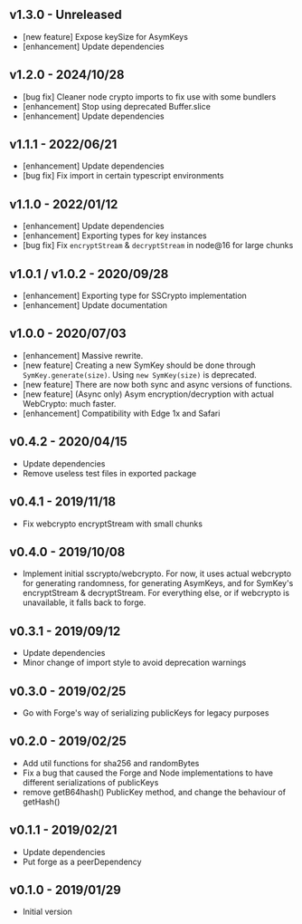 ## v1.3.0 - Unreleased
- \[new feature\] Expose keySize for AsymKeys
- \[enhancement\] Update dependencies


## v1.2.0 - 2024/10/28
- \[bug fix\] Cleaner node crypto imports to fix use with some bundlers
- \[enhancement\] Stop using deprecated Buffer.slice
- \[enhancement\] Update dependencies


## v1.1.1 - 2022/06/21
- \[enhancement\] Update dependencies
- \[bug fix\] Fix import in certain typescript environments


## v1.1.0 -  2022/01/12
- \[enhancement\] Update dependencies
- \[enhancement\] Exporting types for key instances
- \[bug fix\] Fix `encryptStream` & `decryptStream` in node@16 for large chunks


## v1.0.1 / v1.0.2 - 2020/09/28

- \[enhancement\] Exporting type for SSCrypto implementation
- \[enhancement\] Update documentation


## v1.0.0 - 2020/07/03

- \[enhancement\] Massive rewrite.
- \[new feature\] Creating a new SymKey should be done through `SymKey.generate(size)`. Using `new SymKey(size)` is deprecated.
- \[new feature\] There are now both sync and async versions of functions.
- \[new feature\] (Async only) Asym encryption/decryption with actual WebCrypto: much faster.
- \[enhancement\] Compatibility with Edge 1x and Safari


## v0.4.2 - 2020/04/15

- Update dependencies
- Remove useless test files in exported package


## v0.4.1 - 2019/11/18

- Fix webcrypto encryptStream with small chunks


## v0.4.0 - 2019/10/08

- Implement initial sscrypto/webcrypto. For now, it uses actual webcrypto for generating randomness, for generating AsymKeys, and for SymKey's encryptStream & decryptStream. For everything else, or if webcrypto is unavailable, it falls back to forge.


## v0.3.1 - 2019/09/12

- Update dependencies
- Minor change of import style to avoid deprecation warnings


## v0.3.0 - 2019/02/25

- Go with Forge's way of serializing publicKeys for legacy purposes


## v0.2.0 - 2019/02/25

- Add util functions for sha256 and randomBytes
- Fix a bug that caused the Forge and Node implementations to have different serializations of publicKeys
- remove getB64hash() PublicKey method, and change the behaviour of getHash()


## v0.1.1 - 2019/02/21

- Update dependencies
- Put forge as a peerDependency


## v0.1.0 - 2019/01/29

- Initial version
